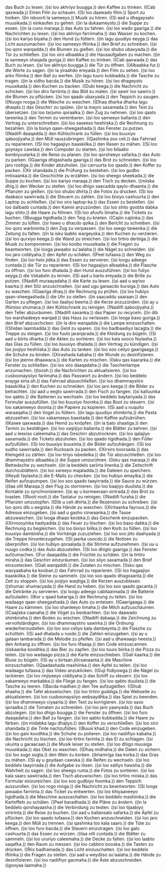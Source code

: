 das Buch zu lesen. ((si loo akhriyo buugga.))
den Kaffee zu trinken. ((Cab qaxwada.))
Einen Film zu schauen. ((Si loo daawado filim.))
Sport zu treiben. ((In isboorti la sameeyo.))
Musik zu hören. ((Si aad u dhagaysato muusikada.))
einkaufen zu gehen. ((in la dukaameysto.))
die Suppe zu essen. ((in la cuno maraqa.))
das Auto zu fahren. ((si loo wado gaariga.))
die Nachrichten zu lesen. ((si loo akhriyo farriimaha.))
das Wasser zu kochen. ((si loo kariyo biyaha.))
den Hund zu füttern. ((in lagu quudiyo eeyga.))
das Licht auszumachen. ((si loo sameeyo iftiinka.))
den Brief zu schreiben. ((si loo qoro warqadda.))
die Blumen zu gießen. ((si loo shubo ubaxyada.))
die Tür zu schließen. ((si loo xiro albaabka.))
die Hausaufgaben zu machen. ((in la sameeyo shaqada guriga.))
den Kaffee zu trinken. ((Cab qaxwada.))
das Buch zu lesen. ((si loo akhriyo buugga.))
die Tür zu öffnen. ((Albaabka fur.))
die Worte zu sagen. ((in la yiraahdo ereyada.))
den Film zu sehen. ((si loo arko filimka.))
den Ball zu werfen. ((in lagu tuuro kubbadda.))
die Tasche zu tragen. ((in la xidho bacda.))
die Musik zu hören. ((si loo dhageysto muusikada.))
den Kuchen zu backen. ((Dubi keega.))
die Nachricht zu schicken. ((si loo diro farriinta.))
das Bild zu malen. ((si sawir loo sawiro.))
die Blumen zu pflücken. ((si loo qaado ubaxyada.))
den Teppich zu saugen. ((Nuugo rooga.))
die Wäsche zu waschen. ((Dhaq dharka dharka lagu dhaqdo.))
das Geschirr zu spülen. ((in la mayro saxamada.))
den Text zu übersetzen. ((si loo tarjumo qoraalka.))
den Zug zu nehmen. ((si loo qaato tareenka.))
den Termin zu vereinbaren. ((si loo sameeyo ballanta.))
den Vertrag zu unterschreiben. ((si loo saxeexo heshiiska.))
die Rechnung zu bezahlen. ((in la bixiyo qaan-sheegashada.))
das Fenster zu putzen. ((Nadiifi daaqadda.))
den Kühlschrank zu füllen. ((si loo buuxiyo qaboojiyaha.))
den Müll rauszubringen. ((Qashinka soo celi.))
das Fahrrad zu reparieren. ((Si loo hagaajiyo baaskiilka.))
den Rasen zu mähen. ((Si loo goynayo cawska.))
den Computer zu starten. ((si loo bilaabo kombiyuutarka.))
die Reise zu planen. ((si loo qorsheeyo safarka.))
das Auto zu parken. ((Gaariga dhigashada gaariga.))
das Brot zu schneiden. ((si loo jaro rootiga.))
die Kinder abzuholen. ((si carruurta loo qaado.))
den Koffer zu packen. ((Xir shandada.))
die Prüfung zu bestehen. ((si loo gudbo imtixaanka.))
die Geschichte zu erzählen. ((si loo sheego sheekada.))
die Suppe zu kochen. ((si loo kariyo maraqa.))
den Tisch zu decken. ((miiska dhig.))
den Wecker zu stellen. ((si loo dhigo saacadda qaylo-dhaanta.))
die Pflanzen zu gießen. ((si loo shubo dhirta.))
die Fotos zu drucken. ((Si loo daabaco sawirrada.))
die Steuern zu zahlen. ((si loo bixiyo cashuurta.))
den Laptop zu schließen. ((si loo xiro laptop-ka.))
das Essen zu bestellen. ((si loo dalbado cuntada.))
den Kamin anzuzünden. ((si loo shito goobta dabka lagu shito.))
die Haare zu föhnen. ((Si loo afuufo timaha.))
die Tickets zu buchen. ((Buugga tigidhada.))
den Teig zu kneten. ((Cajiin cajiinka.))
das Zimmer zu lüften. ((si hawo u dhacdo qolka.))
den Bericht zu schreiben. ((si loo qoro warbixinta.))
den Zug zu verpassen. ((si loo seego tareenka.))
die Zeitung zu falten. ((in la isku laabto wargeyska.))
den Kuchen zu verzieren. ((si loo qurxiyo keega.))
die Wand zu streichen. ((si loo tirtiro derbiga.))
die Musik zu komponieren. ((si loo koobo muusikada.))
die Fragen zu beantworten. ((si looga jawaabo su'aalaha.))
die Nägel zu schneiden. ((si loo jaro ciddiyaha.))
den Apfel zu schälen. ((Peel tufaaxa.))
den Weg zu finden. ((si loo helo jidka.))
das Essen zu servieren. ((si loogu adeego cuntada.))
die Tür zu reparieren. ((Si loo hagaajiyo albaabka.))
die Flasche zu öffnen. ((si loo furo dhalada.))
den Hund auszuführen. ((si loo fuliyo eeyga.))
die Vokabeln zu lernen. ((Si aad u barto ereyada.))
die Brille zu putzen. ((Nadiifi muraayadaha.))
die Karte zu lesen. ((si aad u aqriso kaarka.))
den Sitz anzuschnallen. ((si aad ugu garaacdo kursiga.))
das Auto zu waschen. ((Gaariga dhaq.))
die Rechnung zu prüfen. ((si loo hubiyo qaan-sheegashada.))
die Uhr zu stellen. ((in saacaddu saaraan.))
den Garten zu pflegen. ((si loo ilaaliyo beerta.))
die Kerze anzuzünden. ((si ay u iftiimiso shumaca.))
den Kühlschrank zu reinigen. ((Nadiifi qaboojiyaha.))
den Teller abzuräumen. ((Nadiifi saxanka.))
das Papier zu recyceln. ((in dib loo warshadeeyo warqad.))
das Haus zu verlassen. ((si looga baxo guriga.))
den Brief abzuschicken. ((in la diro warqadda.))
die Lampe einzuschalten. ((Shidan laambadda.))
das Geld zu sparen. ((si loo badbaadiyo lacagta.))
die Treppe zu steigen. ((si loo fuulo jaranjarada.))
die Kleidung zu bügeln. ((Si aad u biirto dharka.))
die Akten zu sortieren. ((si loo kala sooco feylasha.))
das Glas zu füllen. ((si loo buuxiyo dhalada.))
den Vertrag zu kündigen. ((si loo joojiyo heshiiska.))
das Auto zu tanken. ((si loo soo celiyo gaarigaaga.))
die Schuhe zu binden. ((Xirashada kabaha.))
die Wunde zu desinfizieren. ((si loo jeerno dhaawaca.))
die Karten zu mischen. ((Isku qas kaararka.))
die Fenster zu schließen. ((si loo xiro daaqadaha.))
die Taschenlampe anzumachen. ((toosh.))
die Nachrichten zu aktualisieren. ((si loo cusboonaysiiyo fariimaha.))
das Passwort zu ändern. ((si loo beddelo erayga sirta ah.))
das Fahrrad abzuschließen. ((si loo dhammaystiro baaskiilka.))
den Kuchen zu schneiden. ((si loo jaro keega.))
die Bilder zu betrachten. ((si aad u eegto sawirrada.))
den Fisch zu fangen. ((si kalluunka loo qabto.))
die Batterien zu wechseln. ((si loo beddelo baytariyada.))
das Formular auszufüllen. ((si loo buuxiyo foomka.))
das Boot zu steuern. ((si loo xakameeyo doonta.))
die Papiere zu kopieren. ((Si aad u nuqulto waraaqaha.))
den Vogel zu füttern. ((in lagu quudiyo shimbirta.))
die Pasta abzuseihen. ((si loo xakameeyo baastada.))
den Kaffee aufzubrühen. ((Kaxee qaxwada.))
das Hemd zu knöpfen. ((in la bato shaatiga.))
den Termin zu bestätigen. ((si loo xaqiijiyo ballanta.))
die Blätter zu kehren. ((si aad u leexiso caleemaha.))
das Geschirr abzutrocknen. ((si loo qalajiyo saxamada.))
die Tickets abzuholen. ((si loo qaado tigidhada.))
den Füller aufzufüllen. ((Si loo buuxiyo buuxinta.))
die Bilder aufzuhängen. ((Si loo sudho sawirrada.))
den Rucksack zu packen. ((Xirxiro boorsada.))
das Kleingeld zu zählen. ((si loo tiriyo isbedelka.))
die Tür abzuschließen. ((si loo dhammaystiro albaabka.))
die Suppe umzurühren. ((Isku qas maraqa.))
die Bettwäsche zu wechseln. ((in la beddelo sariirta linenka.))
die Zeitschrift durchzublättern. ((si loo xareeyo majaladda.))
die Dateien zu speichern. ((Keydi faylasha.))
die E-Mails zu checken. ((si loo hubiyo emaylka.))
die Reifen aufzupumpen. ((si loo soo qaado taayirrada.))
die Sauce zu würzen. ((ilaa xilli Maraqa.))
den Flug zu stornieren. ((si loo baajiyo duulista.))
die Kontakte zu synchronisieren. ((si ay u kormeeraan xiriirada.))
das Brot zu toasten. ((Rooti rooti.))
die Tastatur zu reinigen. ((Nadiifi furaha.))
die Pflanzen umzutopfen. ((Dib u celi dhirta.))
die Rezension zu schreiben. ((si loo qoro dib u eegista.))
die Hände zu waschen. ((Xiritaanka fayruus.))
die Adresse einzugeben. ((si aad u gasho cinwaanka.))
die Tasse abzuwaschen. ((si looga dhaqo koobka.))
das Geschenk einzupacken. ((Xirmooyinka hadiyadda.))
das Feuer zu löschen. ((si loo baxo dabka.))
die Rechnung zu begleichen. ((si loo bixiyo biilka.))
den Korb zu füllen. ((si loo buuxiyo dambiisha.))
die Vorhänge zuzuziehen. ((si loo soo jiito daahyada.))
die Treppe hinunterzugehen. ((Si jaarka usocdo.))
die Notizen zu überprüfen. ((si loo hubiyo qoraalada.))
die Stimme aufzunehmen. ((si uu u nuugo codka.))
das Auto abzustellen. ((Si loo dhigto gaariga.))
das Fenster aufzumachen. ((Fur daaqadda.))
die Früchte zu schälen. ((in la tirtiro miraha.))
das Geschirr einzuräumen. ((si loo siiyo saxamada.))
den Brief einzustecken. ((Gali warqaddii.))
die Zutaten zu mischen. ((Isku qas waxyaabaha ka kooban.))
das Fahrrad zu reparieren. ((Si loo hagaajiyo baaskiilka.))
die Steine zu sammeln. ((si loo soo qaado dhagxaanta.))
die Zeit zu stoppen. ((si loo joojiyo waqtiga.))
die Kerzen auszublasen. ((shumac shumacyada.))
die Hand zu heben. ((si loo soo qaado gacanta.))
die Getränke zu servieren. ((si loogu adeego cabitaannada.))
die Batterie aufzuladen. ((Kor u qaad batariga.))
die Rechnung zu teilen. ((si loo wadaago qaan-sheegashada.))
das Auto zu enteisen. ((Gaarigaaga.))
die Haare zu kämmen. ((si loo shanleeyo timaha.))
die Milch aufzuschäumen. ((Caajiska caanaha.))
die Vögel zu beobachten. ((si loo daawado shimbiraha.))
den Boden zu wischen. ((Nadiifi dabaqa.))
die Zeichnung zu vervollständigen. ((si loo dhammaystiro sawirka.))
die Ordnung wiederherzustellen. ((si loo soo celiyo kala dambeynta.))
die Flasche zu schütteln. ((Si aad dhalada u ruxdo.))
die Zahlen einzugeben. ((si ay u galaan lambarada.))
die Melodie zu pfeifen. ((si aad u dhawaaqo heesta.))
den Anhang zu öffnen. ((si loo furo lifaaqa.))
den Code einzuscannen. ((iskaanka koodhka.))
das Bier zu zapfen. ((si loo tuuro biirka.))
die Pizza zu teilen. ((si loo wadaago pizza.))
die Karte einzuschieben. ((Gali kaarka.))
die Bluse zu bügeln. ((Si ay u birtaan jilicsanaanta.))
die Maschine einzuschalten. ((Qaadashada mashiinka.))
den Apfel zu teilen. ((si loo wadaago tufaaxa.))
das Video anzuklicken. ((Guji fiidiyowga.))
die Nägel zu lackieren. ((si loo rinjiyeeyo ciddiyaha.))
das Schiff zu steuern. ((si loo xakameeyo markabka.))
die Fliege zu fangen. ((si loo qabto duulista.))
die Tasche zu leeren. ((Bacda madhan.))
den Tee aufzugießen. ((Shub shaaha.))
die Tafel abzuwischen. ((si loo tirtiro guddiga.))
die Webseite zu aktualisieren. ((si loo cusboonaysiiyo websaydhka.))
das Spiel zu beenden. ((si loo dhammeeyo ciyaarta.))
den Text zu korrigieren. ((si loo saxo qoraalka.))
die Tomaten zu schneiden. ((si loo jaro yaanyada.))
das Buch abzulegen. ((si loo dhigo buugga.))
die Fenster zu öffnen. ((si loo furo daaqadaha.))
den Ball zu fangen. ((si loo qabto kubbadda.))
die Haare zu färben. ((in midabka lagu dhajiyo.))
den Koffer zu verschließen. ((si loo xiro shandada.))
die Tinte nachzufüllen. ((Buuxi khad.))
den Code einzugeben. ((si loo galo koodhka.))
die Schuhe zu polieren. ((si loo nadiifiyo kabaha.))
die Nachricht zu löschen. ((si loo tirtiro fariinta.))
das Ei zu schlagen. ((si ukunta u garaacaan.))
die Musik leiser zu stellen. ((si loo dhigo muusiga muusikada.))
das Obst zu waschen. ((Dhaq midhaha.))
die Daten zu sichern. ((si loo sugo xogta.))
den Wein zu korken. ((khamriga ilaa korka.))
das Gras zu mähen. ((Si ay u goydaan cawska.))
die Reifen zu wechseln. ((si loo beddelo taayirrada.))
die Aufgabe zu lösen. ((si loo xalliyo hawsha.))
die Wahrheit zu sagen. ((si loo sheego runta.))
die Fotos zu sortieren. ((si loo kala saaro sawirrada.))
den Tisch abzuwischen. ((si loo tirtiro miiska.))
das Formular einzureichen. ((si loo soo gudbiyo foomka.))
den Teppich auszurollen. ((si loo rogo rooga.))
die Nachricht zu beantworten. ((Si looga jawaabo farriinta.))
das Ticket zu entwerten. ((si loo khiyaaneeyo tigidhada.))
die Maschine auszuschalten. ((si loo beddelo mashiinka.))
die Kartoffeln zu schälen. ((Peel baradhada.))
die Pläne zu ändern. ((in la beddelo qorshayaasha.))
die Verbindung zu testen. ((si loo tijaabiyo xiriirinta.))
die Reise zu buchen. ((si aad u ballansato safarka.))
die Äpfel zu pflücken. ((si loo qaado tufaaxa.))
den Kuchen anzuschneiden. ((si loo jaro keega.))
den Müll zu trennen. ((si qashinka loo kala saaro.))
die Tüte zu öffnen. ((si loo furo bacda.))
die Steuern einzutragen. ((si loo galo cashuurta.))
das Essen zu würzen. ((ilaa xilli cuntada.))
die Blätter zu sammeln. ((si loo ururiyo caleemaha.))
die Decke zu falten. ((si loo laabto saqafka.))
den Raum zu messen. ((si loo cabbiro booska.))
die Tasten zu drücken. ((Riix badhamada.))
das Licht einzuschalten. ((si loo beddelo iftiinka.))
die Fragen zu stellen. ((si aad u weydiiso su'aalaha.))
die Hände zu desinfizieren. ((si loo nadiifiyo gacmaha.))
die Äste abzuschneiden. ((gooyaa laamaha.))
